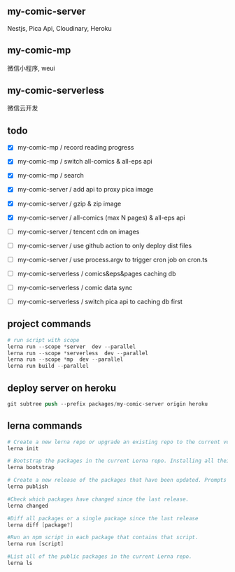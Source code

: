 ## my-comic-server

Nestjs, Pica Api, Cloudinary, Heroku

## my-comic-mp

微信小程序, weui

## my-comic-serverless

微信云开发

## todo

- [x] my-comic-mp / record reading progress
- [x] my-comic-mp / switch all-comics & all-eps api
- [x] my-comic-mp / search

- [x] my-comic-server / add api to proxy pica image
- [x] my-comic-server / gzip & zip image
- [x] my-comic-server / all-comics (max N pages) & all-eps api
- [ ] my-comic-server / tencent cdn on images
- [ ] my-comic-server / use github action to only deploy dist files
- [ ] my-comic-server / use process.argv to trigger cron job on cron.ts

- [ ] my-comic-serverless / comics&eps&pages caching db
- [ ] my-comic-serverless / comic data sync
- [ ] my-comic-serverless / switch pica api to caching db first

## project commands

```s
# run script with scope
lerna run --scope *server  dev --parallel
lerna run --scope *serverless  dev --parallel
lerna run --scope *mp  dev --parallel
lerna run build --parallel

```

## deploy server on heroku

```s
git subtree push --prefix packages/my-comic-server origin heroku

```

## lerna commands

```s
# Create a new lerna repo or upgrade an existing repo to the current version of Lerna.
lerna init

# Bootstrap the packages in the current Lerna repo. Installing all their dependencies and linking any cross-dependencies.
lerna bootstrap

# Create a new release of the packages that have been updated. Prompts for a new version and updates all the packages on git and npm.
lerna publish

#Check which packages have changed since the last release.
lerna changed

#Diff all packages or a single package since the last release
lerna diff [package?]

#Run an npm script in each package that contains that script.
lerna run [script]

#List all of the public packages in the current Lerna repo.
lerna ls

```

